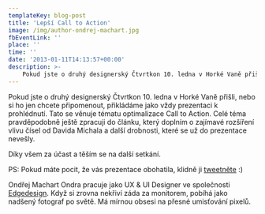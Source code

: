 ```yaml
---
templateKey: blog-post
title: 'Lepší Call to Action'
image: /img/author-ondrej-machart.jpg
fbEventLink: ''
place: ''
time: ''
date: '2013-01-11T14:13:57+00:00'
description: >-
    Pokud jste o druhý designerský Čtvrtkon 10. ledna v Horké Vaně přišli, nebo si ho jen chcete připomenout, přikládáme jako vždy prezentaci k prohlédnutí. Tato se věnuje tématu optimalizace...
---
```

Pokud jste o druhý designerský Čtvrtkon 10. ledna v Horké Vaně přišli, nebo si ho jen chcete připomenout, přikládáme jako vždy prezentaci k prohlédnutí. Tato se věnuje tématu optimalizace Call to Action. Celé téma pravděpodobně ještě zpracuji do článku, který doplním o zajímavé rozšíření vlivu čísel od Davida Michala a další drobnosti, které se už do prezentace nevešly.

Díky všem za účast a těším se na další setkání.

PS: Pokud máte pocit, že vás prezentace obohatila, klidně ji [tweetněte](http://twitter.com/home?status=%C4%8Ctvrtkon%20-%20Jak%20na%20lep%C5%A1%C3%AD%20Call%20to%20Action%3A+http://bit.ly/XpXBw7 "Sdílejte tuto prezentaci na Twitteru") :)

Ondřej Machart Ondra pracuje jako UX & UI Designer ve společnosti [Edgedesign](http://edgedesign.cz "Edgedesign.cz"). Když si zrovna nekřiví záda za monitorem, pobíhá jako nadšený fotograf po světě. Má mírnou obsesi na přesné umisťování pixelů.